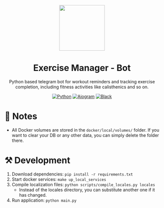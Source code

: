 <div align="center">
  <img width="148" height="148" src="https://github.com/user-attachments/assets/b8b8f3ba-d6da-414e-b5f5-339578b498a8"/>
  <h1>Exercise Manager - Bot</h1>
  <p>Python based telegram bot for workout reminders and tracking exercise completion, including fitness activities like calisthenics and so on.</p>

[![Python](https://img.shields.io/badge/Python-3.12-3777A7?style=flat-square)](https://www.python.org/)
[![Aiogram](https://img.shields.io/badge/Aiogram-3.13.1-009CFB?style=flat-square)](hhttps://aiogram.dev/)
[![Black](https://img.shields.io/badge/Style-Black-black?style=flat-square)](https://black.readthedocs.io/en/stable/)
</div>

# 📃 Notes
* All Docker volumes are stored in the `docker/local/volumes/` folder. If you want to clear your DB or any other data, you can simply delete the folder there.

# ⚒️ Development
1. Download dependencies: `pip install -r requirements.txt`
2. Start docker services: `make up_local_services`
3. Compile localization files: `python scripts/compile_locales.py locales`
   * Instead of the locales directory, you can substitute another one if it has changed.
4. Run application: `python main.py`
